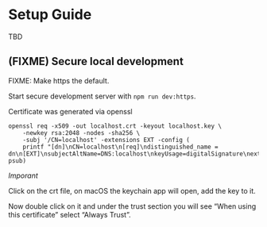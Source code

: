 # Setup Guide

TBD

## (FIXME) Secure local development

FIXME: Make https the default.

Start secure development server with `npm run dev:https`.

Certificate was generated via openssl

```fish
openssl req -x509 -out localhost.crt -keyout localhost.key \
    -newkey rsa:2048 -nodes -sha256 \
    -subj '/CN=localhost' -extensions EXT -config (
    printf "[dn]\nCN=localhost\n[req]\ndistinguished_name = dn\n[EXT]\nsubjectAltName=DNS:localhost\nkeyUsage=digitalSignature\nextendedKeyUsage=serverAuth"| psub)
```

_Imporant_

Click on the crt file, on macOS the keychain app will open, add the key to it.

Now double click on it and under the trust section you will see “When using this certificate” select “Always Trust”.
